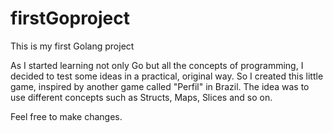 # firstGoproject
This is my first Golang project

As I started learning not only Go but all the concepts of programming, I decided to test some ideas in a practical, original way.
So I created this little game, inspired by another game called "Perfil" in Brazil.
The idea was to use different concepts such as Structs, Maps, Slices and so on.

Feel free to make changes.
